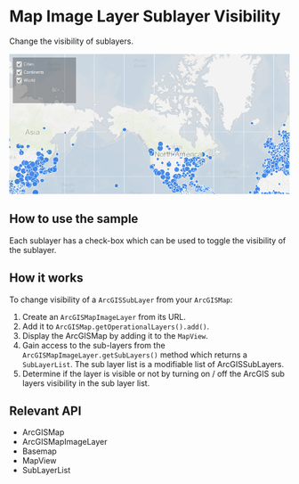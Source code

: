 # Map Image Layer Sublayer Visibility

Change the visibility of sublayers.

<img src="MapImageLayerSublayerVisibility.png"/>

## How to use the sample

Each sublayer has a check-box which can be used to toggle the visibility of the sublayer.

## How it works

To change visibility of a `ArcGISSubLayer` from your `ArcGISMap`:


  1. Create an `ArcGISMapImageLayer` from its URL.
  2. Add it to `ArcGISMap.getOperationalLayers().add()`.
  3. Display the ArcGISMap by adding it to the `MapView`.
  4. Gain access to the sub-layers from the `ArcGISMapImageLayer.getSubLayers()` method which returns a `SubLayerList`. The sub layer list is a modifiable list of ArcGISSubLayers.
  5. Determine if the layer is visible or not by turning on / off the ArcGIS sub layers visibility in the sub layer list.


## Relevant API


  * ArcGISMap
  * ArcGISMapImageLayer
  * Basemap
  * MapView
  * SubLayerList

